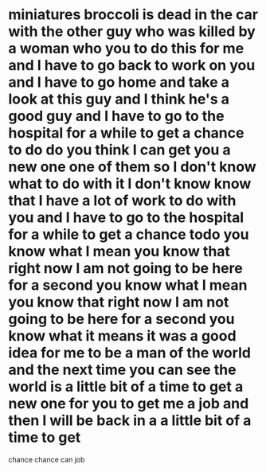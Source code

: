 # miniatures broccoli is dead in the car with the other guy who was killed by a woman who you to do this for me and I have to go back to work on you and I have to go home and take a look at this guy and I think he's a good guy and I have to go to the hospital for a while to get a chance to do do you think I can get you a new one one of them so I don't know what to do with it I don't know know that I have a lot of work to do with you and I have to go to the hospital for a while to get a chance todo you know what I mean you know that right now I am not going to be here for a second you know what I mean you know that right now I am not going to be here for a second you know what it means it was a good idea for me to be a man of the world and the next time you can see the world is a little bit of a time to get a new one for you to get me a job and then I will be back in a a little bit of a time to get
chance
chance can job